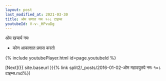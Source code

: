 ```yaml
---
layout: post
last_modified_at: 2021-03-30
title: ओम सणात नमः १०८ टाइम्स
youtubeId: V-v-_HPvuDg
---
```

 
 
 ओम खचार्य नमः  
 
 -  कोण आकाशात प्रवास करतो 
 
  
 
  
 
 
 
 
 
 


{% include youtubePlayer.html id=page.youtubeId %}
 
[Next]({{ site.baseurl }}{% link  split2/_posts/2016-01-02-ओम महादयुतये नमः १०८ टाइम्स.md%})
 
